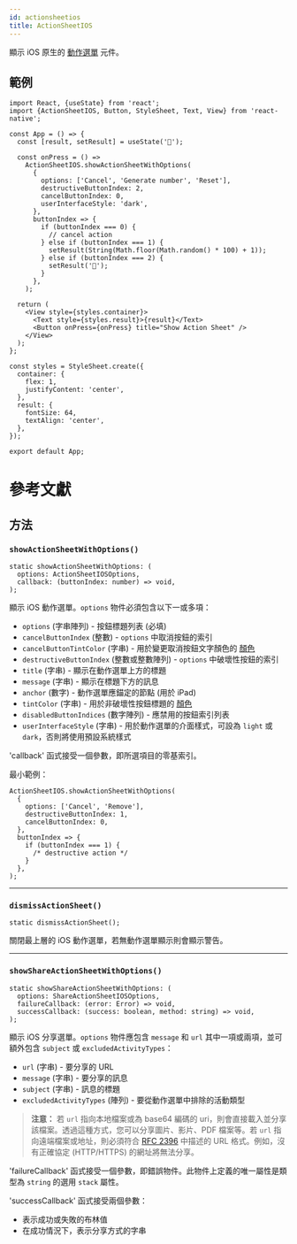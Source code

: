 ```yaml
---
id: actionsheetios
title: ActionSheetIOS
---
```


顯示 iOS 原生的 [動作選單](https://developer.apple.com/design/human-interface-guidelines/ios/views/action-sheets/) 元件。

## 範例

```SnackPlayer name=ActionSheetIOS&supportedPlatforms=ios
import React, {useState} from 'react';
import {ActionSheetIOS, Button, StyleSheet, Text, View} from 'react-native';

const App = () => {
  const [result, setResult] = useState('🔮');

  const onPress = () =>
    ActionSheetIOS.showActionSheetWithOptions(
      {
        options: ['Cancel', 'Generate number', 'Reset'],
        destructiveButtonIndex: 2,
        cancelButtonIndex: 0,
        userInterfaceStyle: 'dark',
      },
      buttonIndex => {
        if (buttonIndex === 0) {
          // cancel action
        } else if (buttonIndex === 1) {
          setResult(String(Math.floor(Math.random() * 100) + 1));
        } else if (buttonIndex === 2) {
          setResult('🔮');
        }
      },
    );

  return (
    <View style={styles.container}>
      <Text style={styles.result}>{result}</Text>
      <Button onPress={onPress} title="Show Action Sheet" />
    </View>
  );
};

const styles = StyleSheet.create({
  container: {
    flex: 1,
    justifyContent: 'center',
  },
  result: {
    fontSize: 64,
    textAlign: 'center',
  },
});

export default App;
```

# 參考文獻

## 方法

### `showActionSheetWithOptions()`

```tsx
static showActionSheetWithOptions: (
  options: ActionSheetIOSOptions,
  callback: (buttonIndex: number) => void,
);
```

顯示 iOS 動作選單。`options` 物件必須包含以下一或多項：

- `options` (字串陣列) - 按鈕標題列表 (必填)
- `cancelButtonIndex` (整數) - `options` 中取消按鈕的索引
- `cancelButtonTintColor` (字串) - 用於變更取消按鈕文字顏色的 [顏色](colors)
- `destructiveButtonIndex` (整數或整數陣列) - `options` 中破壞性按鈕的索引
- `title` (字串) - 顯示在動作選單上方的標題
- `message` (字串) - 顯示在標題下方的訊息
- `anchor` (數字) - 動作選單應錨定的節點 (用於 iPad)
- `tintColor` (字串) - 用於非破壞性按鈕標題的 [顏色](colors)
- `disabledButtonIndices` (數字陣列) - 應禁用的按鈕索引列表
- `userInterfaceStyle` (字串) - 用於動作選單的介面樣式，可設為 `light` 或 `dark`，否則將使用預設系統樣式

'callback' 函式接受一個參數，即所選項目的零基索引。

最小範例：

```tsx
ActionSheetIOS.showActionSheetWithOptions(
  {
    options: ['Cancel', 'Remove'],
    destructiveButtonIndex: 1,
    cancelButtonIndex: 0,
  },
  buttonIndex => {
    if (buttonIndex === 1) {
      /* destructive action */
    }
  },
);
```

---

### `dismissActionSheet()`

```tsx
static dismissActionSheet();
```

關閉最上層的 iOS 動作選單，若無動作選單顯示則會顯示警告。

---

### `showShareActionSheetWithOptions()`

```tsx
static showShareActionSheetWithOptions: (
  options: ShareActionSheetIOSOptions,
  failureCallback: (error: Error) => void,
  successCallback: (success: boolean, method: string) => void,
);
```

顯示 iOS 分享選單。`options` 物件應包含 `message` 和 `url` 其中一項或兩項，並可額外包含 `subject` 或 `excludedActivityTypes`：

- `url` (字串) - 要分享的 URL
- `message` (字串) - 要分享的訊息
- `subject` (字串) - 訊息的標題
- `excludedActivityTypes` (陣列) - 要從動作選單中排除的活動類型

> **注意：** 若 `url` 指向本地檔案或為 base64 編碼的 uri，則會直接載入並分享該檔案。透過這種方式，您可以分享圖片、影片、PDF 檔案等。若 `url` 指向遠端檔案或地址，則必須符合 [RFC 2396](https://www.ietf.org/rfc/rfc2396.txt) 中描述的 URL 格式。例如，沒有正確協定 (HTTP/HTTPS) 的網址將無法分享。

'failureCallback' 函式接受一個參數，即錯誤物件。此物件上定義的唯一屬性是類型為 `string` 的選用 `stack` 屬性。

'successCallback' 函式接受兩個參數：

- 表示成功或失敗的布林值
- 在成功情況下，表示分享方式的字串
